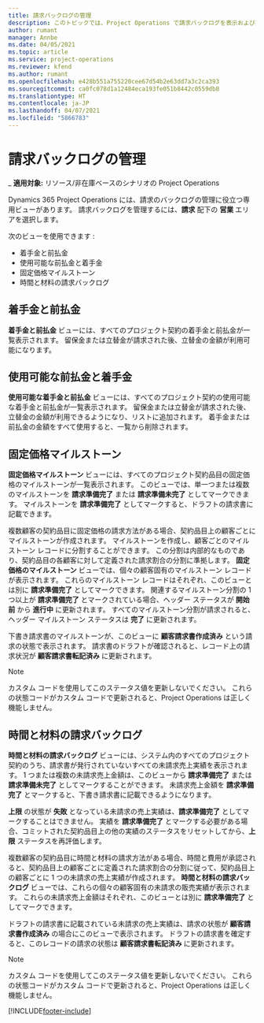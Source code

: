 ```yaml
---
title: 請求バックログの管理
description: このトピックでは、Project Operations で請求バックログを表示および操作する方法について説明します。
author: rumant
manager: Annbe
ms.date: 04/05/2021
ms.topic: article
ms.service: project-operations
ms.reviewer: kfend
ms.author: rumant
ms.openlocfilehash: e428b551a755220cee67d54b2e63dd7a3c2ca393
ms.sourcegitcommit: ca0fc078d1a12484eca193fe051b8442c0559db8
ms.translationtype: HT
ms.contentlocale: ja-JP
ms.lasthandoff: 04/07/2021
ms.locfileid: "5866783"
---
```

# <a name="manage-billing-backlog"></a>請求バックログの管理

_ **適用対象:** リソース/非在庫ベースのシナリオの Project Operations

Dynamics 365 Project Operations には、請求のバックログの管理に役立つ専用ビューがあります。 請求バックログを管理するには、**請求** 配下の **営業** エリアを選択します。 

次のビューを使用できます :

- 着手金と前払金
- 使用可能な前払金と着手金
- 固定価格マイルストーン
- 時間と材料の請求バックログ

## <a name="retainers-and-advances"></a>着手金と前払金

**着手金と前払金** ビューには、すべてのプロジェクト契約の着手金と前払金が一覧表示されます。 留保金または立替金が請求された後、立替金の金額が利用可能になります。

## <a name="available-retainers-and-advances"></a>使用可能な前払金と着手金

**使用可能な着手金と前払金** ビューには、すべてのプロジェクト契約の使用可能な着手金と前払金が一覧表示されます。 留保金または立替金が請求された後、立替金の金額が利用できるようになり、リストに追加されます。 着手金または前払金の金額をすべて使用すると、一覧から削除されます。

## <a name="fixed-price-milestones"></a>固定価格マイルストーン

**固定価格マイルストーン** ビューには、すべてのプロジェクト契約品目の固定価格のマイルストーンが一覧表示されます。 このビューでは、単一つまたは複数のマイルストーンを **請求準備完了** または **請求準備未完了** としてマークできます。 マイルストーンを **請求準備完了** としてマークすると、ドラフトの請求書に記載できます。

複数顧客の契約品目に固定価格の請求方法がある場合、契約品目上の顧客ごとにマイルストーンが作成されます。 マイルストーンを作成し、顧客ごとのマイルストーン レコードに分割することができます。 この分割は内部的なものであり、契約品目の各顧客に対して定義された請求割合の分割に準拠します。 **固定価格のマイルストーン** ビューでは、個々の顧客固有のマイルストーン レコードが表示されます。 これらのマイルストーン レコードはそれぞれ、このビューとは別に **請求準備完了** としてマークできます。 関連するマイルストーン分割の 1 つ以上が **請求準備完了** とマークされている場合、ヘッダー ステータスが **開始前** から **進行中** に更新されます。 すべてのマイルストーン分割が請求されると、ヘッダー マイルストーン ステータスは **完了** に更新されます。

下書き請求書のマイルストーンが、このビューに **顧客請求書作成済み** という請求の状態で表示されます。 請求書のドラフトが確認されると、レコード上の請求状況が **顧客請求書転記済み** に更新されます。 

> [!NOTE] 
> カスタム コードを使用してこのステータス値を更新しないでください。 これらの状態コードがカスタム コードで更新されると、Project Operations は正しく機能しません。

## <a name="time-and-material-billing-backlog"></a>時間と材料の請求バックログ

**時間と材料の請求バックログ** ビューには、システム内のすべてのプロジェクト契約のうち、請求書が発行されていないすべての未請求売上実績を表示されます。 1 つまたは複数の未請求売上金額は、このビューから **請求準備完了** または **請求準備未完了** としてマークすることができます。 未請求売上金額を **請求準備完了** とマークすると、下書き請求書に記載できるようになります。

**上限** の状態が **失敗** となっている未請求の売上実績は、**請求準備完了** としてマークすることはできません。 実績を **請求準備完了** とマークする必要がある場合、コミットされた契約品目上の他の実績のステータスをリセットしてから、**上限** ステータスを再評価します。

複数顧客の契約品目に時間と材料の請求方法がある場合、時間と費用が承認されると、契約品目上の顧客ごとに定義された請求割合の分割に従って、契約品目上の顧客ごとに 1 つの未請求の売上実績が作成されます。 **時間と材料の請求バックログ** ビューでは、これらの個々の顧客固有の未請求の販売実績が表示されます。 これらの未請求売上金額はそれぞれ、このビューとは別に **請求準備完了** としてマークできます。

ドラフトの請求書に記載されている未請求の売上実績は、請求の状態が **顧客請求書作成済み** の場合にこのビューで表示されます。 ドラフトの請求書を確定すると、このレコードの請求の状態は **顧客請求書転記済み** に更新されます。 

> [!NOTE] 
> カスタム コードを使用してこのステータス値を更新しないでください。 これらの状態コードがカスタム コードで更新されると、Project Operations は正しく機能しません。


[!INCLUDE[footer-include](../includes/footer-banner.md)]
